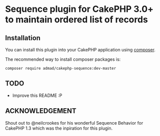 # Sequence plugin for CakePHP 3.0+ to maintain ordered list of records

## Installation

You can install this plugin into your CakePHP application using [composer](http://getcomposer.org).

The recommended way to install composer packages is:

```
composer require admad/cakephp-sequence:dev-master
```

## TODO

- Improve this README :P

## ACKNOWLEDGEMENT

Shout out to @neilcrookes for his wonderful Sequence Behavior for CakePHP 1.3 which was the inpiration for this plugin.
